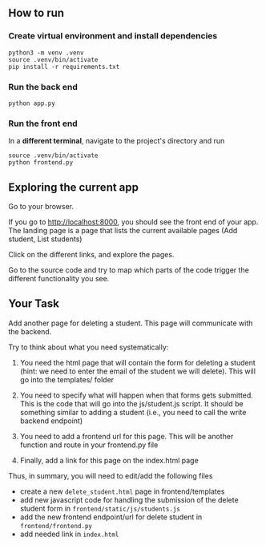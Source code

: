 
## How to run

### Create virtual environment and install dependencies

```
python3 -m venv .venv
source .venv/bin/activate
pip install -r requirements.txt
```

### Run the back end

```
python app.py
```

### Run the front end

In a **different terminal**, navigate to the project's directory and run

```
source .venv/bin/activate
python frontend.py
```

## Exploring the current app

Go to your browser.

If you go to [http://localhost:8000](http://localhost:8000), you should see the front end of your app. The landing page is a page that lists the current available pages (Add student, List students)

Click on the different links, and explore the pages.

Go to the source code and try to map which parts of the code trigger the different functionality you see.

## Your Task

Add another page for deleting a student. This page will communicate with the backend.

Try to think about what you need systematically:

1. You need the html page that will contain the form for deleting a student (hint: we need to enter the email of the student we will delete). This will go into the templates/ folder

2. You need to specify what will happen when that forms gets submitted. This is the code that will go into the js/student.js script. It should be something similar to adding a student (i.e., you need to call the write backend endpoint)

3. You need to add a frontend url for this page. This will be another function and route in your frontend.py file

4. Finally, add a link for this page on the index.html page

Thus, in summary, you will need to edit/add the following files

- create a new `delete_student.html` page in frontend/templates
- add new javascript code for handling the submission of the delete student form in `frontend/static/js/students.js`
- add the new frontend endpoint/url for delete student in `frontend/frontend.py`
- add needed link in `index.html`